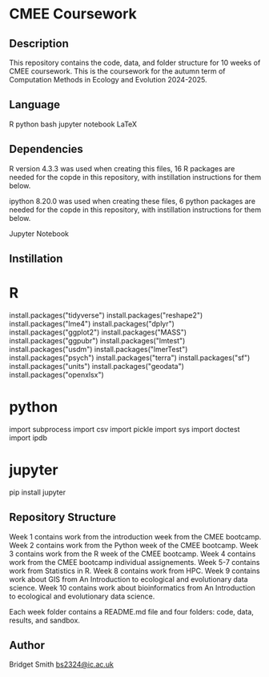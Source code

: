 # CMEE Coursework

## Description 
This repository contains the code, data, and folder structure for 10 weeks of CMEE coursework. 
This is the coursework for the autumn term of Computation Methods in Ecology and Evolution 2024-2025.

## Language
R
python
bash
jupyter notebook
LaTeX

## Dependencies
R version 4.3.3 was used when creating this files, 16 R packages are needed for the copde in this repository, with instillation instructions for them below. 

ipython 8.20.0 was used when creating these files, 6 python packages are needed for the copde in this repository, with instillation instructions for them below. 

Jupyter Notebook

## Instillation
# R
install.packages("tidyverse")
install.packages("reshape2")
install.packages("lme4")
install.packages("dplyr")
install.packages("ggplot2")
install.packages("MASS")
install.packages("ggpubr")
install.packages("lmtest")
install.packages("usdm")
install.packages("lmerTest")
install.packages("psych")
install.packages("terra")
install.packages("sf")
install.packages("units")
install.packages("geodata")
install.packages("openxlsx")
# python
import subprocess
import csv
import pickle 
import sys
import doctest
import ipdb
# jupyter 
pip install jupyter

## Repository Structure
Week 1 contains work from the introduction week from the CMEE bootcamp.
Week 2 contains work from the Python week of the CMEE bootcamp.
Week 3 contains work from the R week of the CMEE bootcamp.
Week 4 contains work from the CMEE bootcamp individual assignements.
Week 5-7 contains work from Statistics in R.
Week 8 contains work from HPC.
Week 9 contains work about GIS from An Introduction to ecological and evolutionary data science.
Week 10 contains work about bioinformatics from An Introduction to ecological and evolutionary data science.

Each week folder contains a README.md file and four folders: code, data, results, and sandbox.

## Author
Bridget Smith
bs2324@ic.ac.uk


